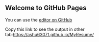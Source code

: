## Welcome to GitHub Pages

You can use the [editor on GitHub](https://github.com/Ashu63071/MyResume/edit/master/README.md)


Copy this link to see the output in other tab:https://ashu63071.github.io/MyResume/
